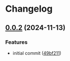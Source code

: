 # Changelog

## [0.0.2](https://github.com/jacob-ebey/release-please-example/compare/release-please-pkg-b-v0.0.1...release-please-pkg-b-v0.0.2) (2024-11-13)


### Features

* initial commit ([49bf211](https://github.com/jacob-ebey/release-please-example/commit/49bf211f9e4276169e4a44f58b4e1d64f73100ad))
